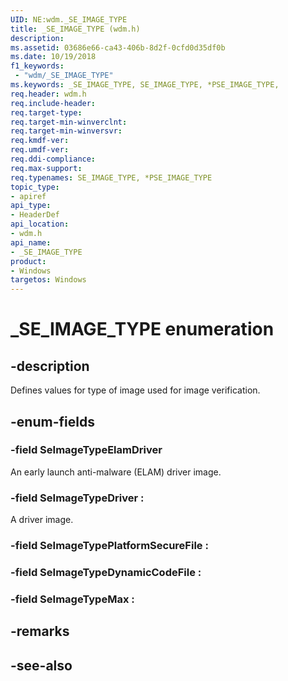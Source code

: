 ```yaml
---
UID: NE:wdm._SE_IMAGE_TYPE
title: _SE_IMAGE_TYPE (wdm.h)
description: 
ms.assetid: 03686e66-ca43-406b-8d2f-0cfd0d35df0b
ms.date: 10/19/2018
f1_keywords:
 - "wdm/_SE_IMAGE_TYPE"
ms.keywords: _SE_IMAGE_TYPE, SE_IMAGE_TYPE, *PSE_IMAGE_TYPE, 
req.header: wdm.h
req.include-header:
req.target-type:
req.target-min-winverclnt:
req.target-min-winversvr:
req.kmdf-ver:
req.umdf-ver:
req.ddi-compliance:
req.max-support:
req.typenames: SE_IMAGE_TYPE, *PSE_IMAGE_TYPE
topic_type: 
- apiref
api_type: 
- HeaderDef
api_location:
- wdm.h
api_name: 
- _SE_IMAGE_TYPE
product:
- Windows
targetos: Windows
---
```


# _SE_IMAGE_TYPE enumeration

## -description

Defines values for type of image used for image verification.

## -enum-fields

### -field SeImageTypeElamDriver

An early launch anti-malware (ELAM) driver image. 

### -field SeImageTypeDriver : 

A driver image.

### -field SeImageTypePlatformSecureFile : 

### -field SeImageTypeDynamicCodeFile : 
### -field SeImageTypeMax : 

## -remarks

## -see-also
